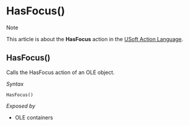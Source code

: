# HasFocus()



> [!NOTE]
> This article is about the **HasFocus** action in the [USoft Action Language](/docs/Task%20flow/Action%20Language%20reference/USoft%20Action%20Language.md).

## **HasFocus()**

Calls the HasFocus action of an OLE object.

*Syntax*

```
HasFocus()
```

*Exposed by*

- OLE containers